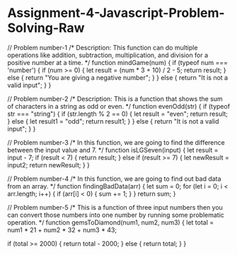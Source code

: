 # Assignment-4-Javascript-Problem-Solving-Raw
// Problem number-1 
/* 
Description: This function can do multiple operations like addition, subtraction, multiplication, and division for a positive number at a time. 
*/
function mindGame(num) {
  if (typeof num === 'number') {
    if (num >= 0) {
      let result = (num * 3 + 10) / 2 - 5;
      return result;
    } else {
      return "You are giving a negative number";
    }
  } else {
    return "It is not a valid input";
  }
}

// Problem number-2 
/*
Description: This is a function that shows the sum of characters in a string as odd or even.
*/
function evenOdd(str) {
  if (typeof str === "string") {
    if (str.length % 2 == 0) {
      let result = "even";
      return result;
    } else {
      let result1 = "odd";
      return result1;
    }
  } else {
    return "It is not a valid input";
  }
}

// Problem number-3 
/*
In this function, we are going to find the difference between the input value and 7.
*/
function isLGSeven(input) {
  let result = input - 7;
  if (result < 7) {
    return result;
  } else if (result >= 7) {
    let newResult = input2;
    return newResult;
  }
}

// Problem number-4 
/*
In this function, we are going to find out bad data from an array.
*/
function findingBadData(arr) {
  let sum = 0;
  for (let i = 0; i < arr.length; i++) {
    if (arr[i] < 0) {
      sum += 1;
    }
  }
  return sum;
}

// Problem number-5 
/*
This is a function of three input numbers then you can convert those numbers into one number by running some problematic operation.
*/
function gemsToDiamond(num1, num2, num3) {
  let total = num1 * 21 + num2 * 32 + num3 * 43;
  
  if (total >= 2000) {
    return total - 2000;
  } else {
    return total;
  }
}
